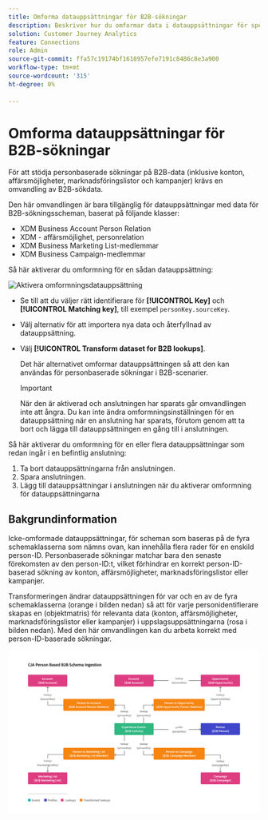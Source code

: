 ```yaml
---
title: Omforma datauppsättningar för B2B-sökningar
description: Beskriver hur du omformar data i datauppsättningar för specifika B2B-sökscheman
solution: Customer Journey Analytics
feature: Connections
role: Admin
source-git-commit: ffa57c19174bf1618957efe7191c8486c8e3a900
workflow-type: tm+mt
source-wordcount: '315'
ht-degree: 0%

---
```


# Omforma datauppsättningar för B2B-sökningar

För att stödja personbaserade sökningar på B2B-data (inklusive konton, affärsmöjligheter, marknadsföringslistor och kampanjer) krävs en omvandling av B2B-sökdata.

Den här omvandlingen är bara tillgänglig för datauppsättningar med data för B2B-sökningsscheman, baserat på följande klasser:

* XDM Business Account Person Relation
* XDM - affärsmöjlighet, personrelation
* XDM Business Marketing List-medlemmar
* XDM Business Campaign-medlemmar

Så här aktiverar du omformning för en sådan datauppsättning:

![Aktivera omformningsdatauppsättning](assets/transform-dataset.gif)

* Se till att du väljer rätt identifierare för **[!UICONTROL Key]** och **[!UICONTROL Matching key]**, till exempel `personKey.sourceKey`.

* Välj alternativ för att importera nya data och återfyllnad av datauppsättning.

* Välj **[!UICONTROL Transform dataset for B2B lookups]**.

  Det här alternativet omformar datauppsättningen så att den kan användas för personbaserade sökningar i B2B-scenarier.


  >[!IMPORTANT]
  >
  >När den är aktiverad och anslutningen har sparats går omvandlingen inte att ångra. Du kan inte ändra omformningsinställningen för en datauppsättning när en anslutning har sparats, förutom genom att ta bort och lägga till datauppsättningen en gång till i anslutningen.

Så här aktiverar du omformning för en eller flera datauppsättningar som redan ingår i en befintlig anslutning:

1. Ta bort datauppsättningarna från anslutningen.
1. Spara anslutningen.
1. Lägg till datauppsättningar i anslutningen när du aktiverar omformning för datauppsättningarna

## Bakgrundinformation

Icke-omformade datauppsättningar, för scheman som baseras på de fyra schemaklasserna som nämns ovan, kan innehålla flera rader för en enskild person-ID. Personbaserade sökningar matchar bara den senaste förekomsten av den person-ID:t, vilket förhindrar en korrekt person-ID-baserad sökning av konton, affärsmöjligheter, marknadsföringslistor eller kampanjer.

Transformeringen ändrar datauppsättningen för var och en av de fyra schemaklasserna (orange i bilden nedan) så att för varje personidentifierare skapas en (objektmatris) för relevanta data (konton, affärsmöjligheter, marknadsföringslistor eller kampanjer) i uppslagsuppsättningarna (rosa i bilden nedan). Med den här omvandlingen kan du arbeta korrekt med person-ID-baserade sökningar.

![B2B-scheman](./assets/b2b-schemas.svg)
